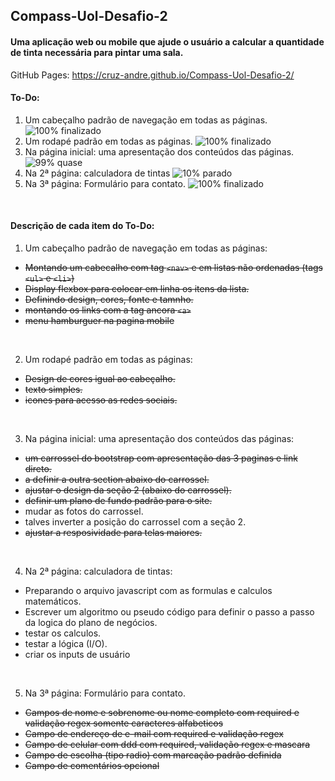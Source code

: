 ## Compass-Uol-Desafio-2
#### Uma aplicação web ou mobile que ajude o usuário a calcular a quantidade de tinta necessária para pintar uma sala.

GitHub Pages: https://cruz-andre.github.io/Compass-Uol-Desafio-2/

#### To-Do:
1. Um cabeçalho padrão de navegação em todas as páginas. ![100% finalizado](https://progress-bar.dev/100/?title=finalizado)
2. Um rodapé padrão em todas as páginas. ![100% finalizado](https://progress-bar.dev/100/?title=finalizado)
3. Na página inicial: uma apresentação dos conteúdos das páginas. ![99% quase](https://progress-bar.dev/99/?title=quase)
4. Na 2ª página: calculadora de tintas ![10% parado](https://progress-bar.dev/10/?title=parado)
5. Na 3ª página: Formulário para contato. ![100% finalizado](https://progress-bar.dev/100/?title=finalizado)

<br>

#### Descrição de cada item do To-Do:
1. Um cabeçalho padrão de navegação em todas as páginas:
- ~~Montando um cabecalho com tag ```<nav>``` e em listas não ordenadas (tags ```<ul>``` e ```<li>```)~~
- ~~Display flexbox para colocar em linha os itens da lista.~~
- ~~Definindo design, cores, fonte e tamnho.~~
- ~~montando os links com a tag ancora ```<a>```~~
- ~~menu hamburguer na pagina mobile~~

<br>

2. Um rodapé padrão em todas as páginas:
- ~~Design de cores igual ao cabeçalho.~~
- ~~texto simples.~~
- ~~icones para acesso as redes sociais.~~

<br>

3. Na página inicial: uma apresentação dos conteúdos das páginas:
- ~~um carrossel do bootstrap com apresentação das 3 paginas e link direto.~~
- ~~a definir a outra section abaixo do carrossel.~~
- ~~ajustar o design da seção 2 (abaixo do carrossel).~~
- ~~definir um plano de fundo padrão para o site.~~
- mudar as fotos do carrossel.
- talves inverter a posição do carrossel com a seção 2.
- ~~ajustar a resposividade para telas maiores.~~

<br>

4. Na 2ª página: calculadora de tintas:
- Preparando o arquivo javascript com as formulas e calculos matemáticos.
- Escrever um algoritmo ou pseudo código para definir o passo a passo da logica do plano de negócios.
- testar os calculos.
- testar a lógica (I/O).
- criar os inputs de usuário

<br>

5. Na 3ª página: Formulário para contato.
- ~~Campos de nome e sobrenome ou nome completo com required e validação regex somente caracteres alfabeticos~~
- ~~Campo de endereço de e-mail com required e validação regex~~
- ~~Campo de celular com ddd com required, validação regex e mascara~~
- ~~Campo de escolha (tipo radio) com marcação padrão definida~~
- ~~Campo de comentários opcional~~
